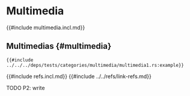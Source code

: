 # Multimedia

{{#include multimedia.incl.md}}

## Multimedias {#multimedia}

```rust,editable
{{#include ../../../deps/tests/categories/multimedia/multimedia1.rs:example}}
```

{{#include refs.incl.md}}
{{#include ../../refs/link-refs.md}}

<div class="hidden">
TODO P2: write
</div>
